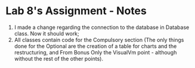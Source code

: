 # Lab 8's Assignment - Notes

1. I made a change regarding the connection to the database in Database class. Now it should work;
2. All classes contain code for the Compulsory section (The only things done for the Optional are the creation of a table for charts and the restructuring, and From Bonus Only the VisualVm point - although without the rest of the other points).


